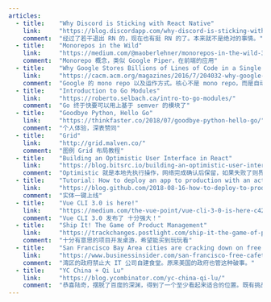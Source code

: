 ```yaml
---
articles:
  - title:    "Why Discord is Sticking with React Native"
    link:     "https://blog.discordapp.com/why-discord-is-sticking-with-react-native-ccc34be0d427?gi=a5b217063e04"
    comment:  "经过了若干退出 RN 的，现在也有挺 RN 的了。本来就不是绝对的事情。"
  - title:    "Monorepos in the Wild"
    link:     "https://medium.com/@maoberlehner/monorepos-in-the-wild-33c6eb246cb9"
    comment:  "Monorepo 概念，类似 Google Piper，在前端的应用"
  - title:    "Why Google Stores Billions of Lines of Code in a Single Repository"
    link:     "https://cacm.acm.org/magazines/2016/7/204032-why-google-stores-billions-of-lines-of-code-in-a-single-repository/fulltext"
    comment:  "Google 的 mono repo 以及运作方式。核心不是 mono repo，而是自动化测试、CR 机制、主干开发等一套。"
  - title:    "Introduction to Go Modules"
    link:     "https://roberto.selbach.ca/intro-to-go-modules/"
    comment:  "Go 终于快要可以用上基于 semver 的模块了"
  - title:    "Goodbye Python, Hello Go"
    link:     "https://thinkfaster.co/2018/07/goodbye-python-hello-go/"
    comment:  "个人体验，深表赞同"
  - title:    "Grid"
    link:     "http://grid.malven.co/"
    comment:  "图例 Grid 布局教程"
  - title:    "Building an Optimistic User Interface in React"
    link:     "https://blog.bitsrc.io/building-an-optimistic-user-interface-in-react-b943656e75e3"
    comment:  "Optimistic 就是本地先执行操作，网络完成确认后保留，如果失败了则界面层面回滚"
  - title:    "Tutorial: How to deploy an app to production with an actual button"
    link:     "https://blog.github.com/2018-08-16-how-to-deploy-to-production-with-an-actual-button/"
    comment:  "实体一键上线"
  - title:    "Vue CLI 3.0 is here!"
    link:     "https://medium.com/the-vue-point/vue-cli-3-0-is-here-c42bebe28fbb"
    comment:  "Vue CLI 3.0 发布了 十分强大！"
  - title:    "Ship It! The Game of Product Management"
    link:     "https://trackchanges.postlight.com/ship-it-the-game-of-product-management-ed7f423b4774"
    comment:  "十分有意思的项目开发桌游，希望能买到玩玩看"
  - title:    "San Francisco Bay Area cities are cracking down on free food at Facebook and other tech companies"
    link:     "https://www.businessinsider.com/san-francisco-free-cafeteria-food-facebook-ban-2018-7"
    comment:  "湾区的政府禁止大 IT 公司自建食堂。原来美国的政府也管这种破事。"
  - title:    "YC China + Qi Lu"
    link:     "https://blog.ycombinator.com/yc-china-qi-lu/"
    comment:  "恭喜陆奇，摆脱了百度的深渊，得到了一个至少看起来适合的位置。既有挑战，也有机遇。"
---
```

